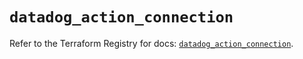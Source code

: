 # `datadog_action_connection`

Refer to the Terraform Registry for docs: [`datadog_action_connection`](https://registry.terraform.io/providers/datadog/datadog/3.60.1/docs/resources/action_connection).
